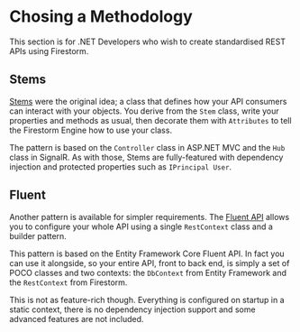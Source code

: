 # Chosing a Methodology

This section is for .NET Developers who wish to create standardised REST APIs using Firestorm.

## Stems

[Stems](../stems/stems-intro.md) were the original idea; a class that defines how your API consumers can interact with your objects. You derive from the `Stem` class, write your properties and methods as usual, then decorate them with `Attributes` to tell the Firestorm Engine how to use your class.

The pattern is based on the `Controller` class in ASP.NET MVC and the `Hub` class in SignalR. As with those, Stems are fully-featured with dependency injection and protected properties such as `IPrincipal User`.

## Fluent

Another pattern is available for simpler requirements. The [Fluent API](../fluent/fluent-intro.md) allows you to configure your whole API using a single `RestContext` class and a builder pattern.

This pattern is based on the Entity Framework Core Fluent API. In fact you can use it alongside, so your entire API, front to back end, is simply a set of POCO classes and two contexts: the `DbContext` from Entity Framework and the `RestContext` from Firestorm.

This is not as feature-rich though. Everything is configured on startup in a static context, there is no dependency injection support and some advanced features are not included.